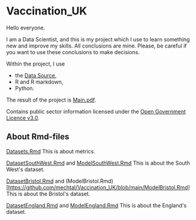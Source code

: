 # Vaccination_UK
 
Hello everyone.

I am a Data Scientist, and this is my project which I use to learn something new and improve my skills.
All conclusions are mine. Please, be careful if you want to use these conclusions to make decisions.

Within the project, I use 

* the [Data Source](https://coronavirus.data.gov.uk/details/download),
* R and R markdown,
* Python.

The result of the project is [Main.pdf](https://github.com/mechtal/Vaccination_UK/blob/main/Main.pdf).

Contains public sector information licensed under the [Open Government Licence v3.0](https://www.nationalarchives.gov.uk/doc/open-government-licence/version/3/).

## About Rmd-files

[Datasets.Rmd](https://github.com/mechtal/Vaccination_UK/blob/main/Datasets.Rmd)
This is about metrics.

[DatasetSouthWest.Rmd](https://github.com/mechtal/Vaccination_UK/blob/main/DatasetSouthWest.Rmd) and [ModelSouthWest.Rmd](https://github.com/mechtal/Vaccination_UK/blob/main/ModelSouthWest.Rmd)
This is about the South West's dataset.

[DatasetBristol.Rmd](https://github.com/mechtal/Vaccination_UK/blob/main/DatasetBristol.Rmd) and (ModelBristol.Rmd)[https://github.com/mechtal/Vaccination_UK/blob/main/ModelBristol.Rmd]
This is about the Bristol's dataset.

[DatasetEngland.Rmd](https://github.com/mechtal/Vaccination_UK/blob/main/DatasetEngland.Rmd) and [ModelEngland.Rmd](https://github.com/mechtal/Vaccination_UK/blob/main/ModelEngland.Rmd)
This is about the England's dataset.

